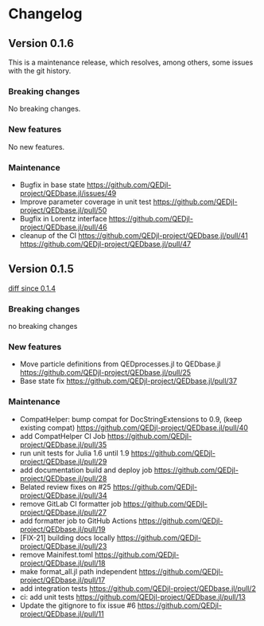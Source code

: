 # Changelog

## Version 0.1.6

This is a maintenance release, which resolves, among others, some issues with the git history.

### Breaking changes

No breaking changes.

### New features

No new features. 

### Maintenance

* Bugfix in base state https://github.com/QEDjl-project/QEDbase.jl/issues/49
* Improve parameter coverage in unit test https://github.com/QEDjl-project/QEDbase.jl/pull/50
* Bugfix in Lorentz interface https://github.com/QEDjl-project/QEDbase.jl/pull/46
* cleanup of the CI https://github.com/QEDjl-project/QEDbase.jl/pull/41 https://github.com/QEDjl-project/QEDbase.jl/pull/47

## Version 0.1.5

[diff since 0.1.4](https://github.com/QEDjl-project/QEDbase.jl/compare/0c70f66...release-0.1.5)

### Breaking changes

no breaking changes

### New features

* Move particle definitions from QEDprocesses.jl to QEDbase.jl https://github.com/QEDjl-project/QEDbase.jl/pull/25
* Base state fix https://github.com/QEDjl-project/QEDbase.jl/pull/37

### Maintenance

* CompatHelper: bump compat for DocStringExtensions to 0.9, (keep existing compat) https://github.com/QEDjl-project/QEDbase.jl/pull/40
* add CompatHelper CI Job https://github.com/QEDjl-project/QEDbase.jl/pull/35
* run unit tests for Julia 1.6 until 1.9
https://github.com/QEDjl-project/QEDbase.jl/pull/29
* add documentation build and deploy job
https://github.com/QEDjl-project/QEDbase.jl/pull/28
* Belated review fixes on #25
https://github.com/QEDjl-project/QEDbase.jl/pull/34
* remove GitLab CI formatter job
https://github.com/QEDjl-project/QEDbase.jl/pull/27
* add formatter job to GitHub Actions
https://github.com/QEDjl-project/QEDbase.jl/pull/19
* [FIX-21] building docs locally
https://github.com/QEDjl-project/QEDbase.jl/pull/23
* remove Mainifest.toml https://github.com/QEDjl-project/QEDbase.jl/pull/18
* make format_all.jl path independent
https://github.com/QEDjl-project/QEDbase.jl/pull/17
* add integration tests https://github.com/QEDjl-project/QEDbase.jl/pull/2
* ci: add unit tests https://github.com/QEDjl-project/QEDbase.jl/pull/13
* Update the gitignore to fix issue #6
https://github.com/QEDjl-project/QEDbase.jl/pull/11
